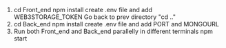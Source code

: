 1) cd Front_end
   npm install
    create .env file and add WEB3STORAGE_TOKEN
Go back to prev directory "cd .."
2) cd Back_end
   npm install
    create .env file and add PORT and MONGOURL
4) Run both Front_end and Back_end parallelly in different terminals
    npm start
